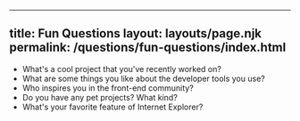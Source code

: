***

## title: Fun Questions&#xA;layout: layouts/page.njk&#xA;permalink: /questions/fun-questions/index.html

*   What's a cool project that you've recently worked on?
*   What are some things you like about the developer tools you use?
*   Who inspires you in the front-end community?
*   Do you have any pet projects? What kind?
*   What's your favorite feature of Internet Explorer?
